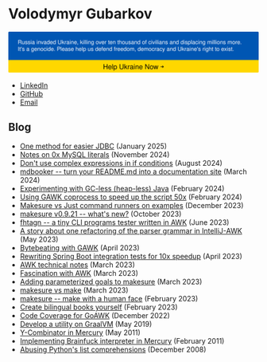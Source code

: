 # Volodymyr Gubarkov

[![Stand With Ukraine](https://raw.githubusercontent.com/vshymanskyy/StandWithUkraine/main/banner2-direct.svg)](https://stand-with-ukraine.pp.ua)

- [LinkedIn](https://www.linkedin.com/in/gubarkovv/)
- [GitHub](https://github.com/xonixx)
- [Email](mailto:xonixx@gmail.com)

## Blog

- [One method for easier JDBC](saner_jdbc.md) (January 2025)
- [Notes on 0x MySQL literals](0xMYSQL.md) (November 2024)
- [Don't use complex expressions in if conditions](if_condition.md) (August 2024)
- [mdbooker -- turn your README.md into a documentation site](mdbooker.md) (March 2024)
- [Experimenting with GC-less (heap-less) Java](gc_less_java.md) (February 2024)
- [Using GAWK coprocess to speed up the script 50x](gawk_coprocess_speedup.md) (February 2024)
- [Makesure vs Just command runners on examples](makesure-vs-just.md) (December 2023)
- [makesure v0.9.21 -- what's new?](revamp_define.md) (October 2023)
- [fhtagn -- a tiny CLI programs tester written in AWK](fhtagn.md) (June 2023)
- [A story about one refactoring of the parser grammar in IntelliJ-AWK](intellij-awk_grammar_refactoring.md) (May 2023)
- [Bytebeating with GAWK](bytebeat_gawk.md) (April 2023)
- [Rewriting Spring Boot integration tests for 10x speedup](https://www.cmlteam.com/blog/rewriting-spring-boot-integration-tests-for-10x-speedup) (April 2023)
- [AWK technical notes](awk_tech_notes.md) (March 2023)
- [Fascination with AWK](awk.md) (March 2023)
- [Adding parameterized goals to makesure](parameterized_goals.md) (March 2023)
- [makesure vs make](makesure-vs-make.md) (March 2023)
- [makesure -- make with a human face](makesure.md) (February 2023)
- [Create bilingual books yourself](bilingual_books.md) (February 2023)
- [Code Coverage for GoAWK](goawk_cover.md) (December 2022)
- [Develop a utility on GraalVM](https://medium.com/cmlteam/develop-a-utility-on-graalvm-cc160feafc19) (May 2019)
- [Y-Combinator in Mercury](y-combinator.md) (May 2011)
- [Implementing Brainfuck interpreter in Mercury](brainfuck.md) (February 2011)
- [Abusing Python's list comprehensions](abusing_python.md) (December 2008)

